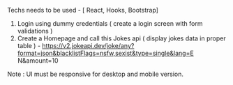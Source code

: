 Techs needs to be used - [ React, Hooks, Bootstrap]

1. Login using dummy credentials ( create a login screen with form validations )
2. Create a Homepage and call this Jokes api ( display jokes data in proper table ) -
https://v2.jokeapi.dev/joke/any?format=json&blacklistFlags=nsfw,sexist&type=single&lang=E
N&amount=10

Note : UI must be responsive for desktop and mobile version.
